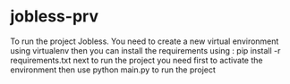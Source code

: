 # jobless-prv
To run the project Jobless. You need to create a new virtual environment using virtualenv 
then you can install the requirements using : pip install -r requirements.txt 
next to run the project you need first to activate the environment then use 
python main.py to run the project


